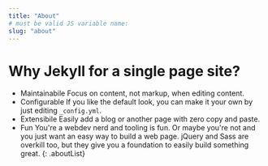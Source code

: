 ```yaml
---
title: "About"
# must be valid JS variable name:
slug: "about"
---
```

# Why Jekyll for a single page site?

- <i class="fa fa-wrench"></i> <span class="title">Maintainabile</span> Focus on content, not markup, when editing content.
- <i class="fa fa-cogs"></i> <span class="title">Configurable</span> If you like the default look, you can make it your own by just editing `_config.yml`.
- <i class="fa fa-puzzle-piece"></i> <span class="title">Extensibile</span> Easily add a blog or another page with zero copy and paste.
- <i class="fa fa-child"></i> <span class="title">Fun</span> You're a webdev nerd and tooling is fun. Or maybe you're not and you just want an easy way to build a web page. jQuery and Sass are overkill too, but they give you a foundation to easily build something great.
{: .aboutList}
